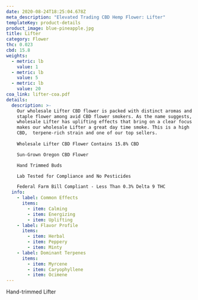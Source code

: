 ```yaml
---
date: 2020-08-24T18:25:04.678Z
meta_description: "Elevated Trading CBD Hemp Flower: Lifter"
templateKey: product-details
product_image: blue-pineapple.jpg
title: Lifter
category: Flower
thc: 0.023
cbd: 15.8
weights:
  - metric: lb
    value: 1
  - metric: lb
    value: 5
  - metric: lb
    value: 20
coa_link: lifter-coa.pdf
details:
  description: >-
    Our wholesale Lifter CBD flower is packed with distinct aromas and is a
    staple flower among avid CBD flower smokers. As the name suggests, our
    wholesale Lifter has uplifting effects that bring on a clear focus which
    makes our wholesale Lifter a great day time smoke. This is a high
    CBD,  terpene-rich strain and one of our top sellers.
     
    Wholesale Lifter CBD Flower Contains 15.8% CBD

    Sun-Grown Oregon CBD Flower

    Hand Trimmed Buds

    Lab Tested for Compliance and No Pesticides

    Federal Farm Bill Compliant - Less Than 0.3% Delta 9 THC
  info:
    - label: Common Effects
      items:
        - item: Calming
        - item: Energizing
        - item: Uplifting
    - label: Flavor Profile
      items:
        - item: Herbal
        - item: Peppery
        - item: Minty
    - label: Dominant Terpenes
      items:
        - item: Myrcene
        - item: Caryophyllene
        - item: Ocimene
---
```

Hand-trimmed Lifter